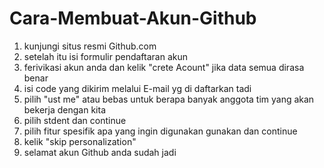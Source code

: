 # Cara-Membuat-Akun-Github

1. kunjungi situs resmi Github.com
2. setelah itu isi formulir pendaftaran akun
3. ferivikasi akun anda dan kelik "crete Acount" jika data semua dirasa benar
4. isi code yang dikirim melalui E-mail yg di daftarkan tadi
5. pilih "ust me" atau bebas untuk berapa banyak anggota tim yang akan bekerja dengan kita
6. pilih stdent dan continue
7. pilih fitur spesifik apa yang ingin digunakan gunakan dan continue
8. kelik "skip personalization"
9. selamat akun Github anda sudah jadi
